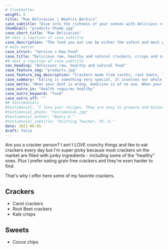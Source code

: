 ```yaml
---
# frontmatter
weight: 5
title: "Raw Delicacies | Beatrix Berkics"
case_subtitle: "Dive into the richness of your senses with delicious raw foods"
thumbnail: "products-thumb.jpg"
case_short_title: "Raw Delicacies" 
## next a repition of case_subtitle
case_description: "The food you eat can be either the safest and most powerful form of medicine or the slowest form of poison. With that in mind I love to share the most powerful raw, vegan and tasty products for a healthy and natural diet that I have found."
# main matter
case_struct: "Service > Raw Food"
case_title: "Delicious raw, healthy and natural crackers, crisps and sweets"
## next a repition of case_subtitle
nav_heading: "Delicious raw, healthy and natural food"
case_feature_img: "products.jpg"
case_feature_img_description: "Crackers made from carots, root beets, lin seeds and spices"
case_summary: "Eating is something very special. It involves our whole personality, all our senses and our attention. In this way it can create a moment of bliss, it can be a real mood changer, and a creator of health if we just let it happen."
case_motto: "When your diet is wrong, medicine is of no use. When your diet is correct, medicine is of no need."
case_outro_in: "Health requires healthy"
case_outro_keyword: "food"
case_outro_off: ""
## testimonials
#testimonial: "I love your recipes. They are easy to prepare and balanced with good nutrition. I feel great and I sleep so well. I have lost 3 pounds without effort. This was the jumpstart I needed and the community to keep me accountable and connected. " 
#testimonial_photo: "testimonial.jpg"
#testimonial_author: "Nancy D."
#testimonial_subtitle: "Knitting Teacher, Ph. D."
date: 2021-06-05
draft: false
---
```


Are you a cracker person? I am! I LOVE crunchy things and like to eat crackers every day but I'm super picky because most crackers on the market are filled with junky ingredients - including some of the "healthy" ones. Plus I prefer eating grain free crackers and they're even harder to find.

That's why I offer here some of my favorite crackers.

## Crackers

- Carot crackers
- Root Beet crackers
- Kale crisps

## Sweets

- Cocos chips